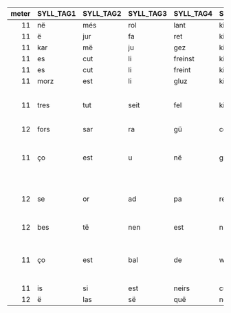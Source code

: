 | meter|SYLL_TAG1 |SYLL_TAG2 |SYLL_TAG3 |SYLL_TAG4 |SYLL_TAG5 |SYLL_TAG6 |SYLL_TAG7 |SYLL_TAG7..1 |SYLL_TAG8 |SYLL_TAG9 |SYLL_TAG10 |SYLL_TAG11 |SYLL_TAG12 |SYLL_TAG13 | NUM_L| COMMENTS |
|-----:|:---------|:---------|:---------|:---------|:---------|:---------|:---------|:------------|:---------|:---------|:----------|:----------|:----------|:----------|-----:|:--------|
|    11|në        |més       |rol       |lant      |ki        |un        |co        |re           |en        |av        |rat        |hun        |te         |NA         |   382||
|    11|ë         |jur       |fa        |ret       |ki        |est       |ses       |NA           |filz      |ë         |ses        |heirs      |NA         |NA         |   504||
|    11|kar       |më        |ju        |gez       |ki        |ert       |en        |NA           |la        |re        |re         |guar       |de         |NA         |   742||
|    11|es        |cut       |li        |freinst   |ki        |est       |ad        |NA           |or        |e         |a          |flurs      |NA         |NA         |  1276||
|    11|es        |cut       |li        |freint    |ki        |est       |ad        |NA           |or        |e         |a          |flur       |NA         |NA         |  1354||
|    11|morz      |est       |li        |gluz      |ki        |en        |dest      |NA           |reit      |vus       |te         |neit       |NA         |NA         |  3452||
|    11|tres      |tut       |seit      |fel       |ki        |i         |fιer      |NA           |get       |a         |esp        |leit       |NA         |NA         |  3554|NO: the PAM has removed a _m'_ in _ki n'i_|
|    12|fors      |sar       |ra        |gü        |cë        |ki        |est       |NA           |en        |u         |në         |mun        |tai        |gne        |     6||
|    11|ço        |est       |u         |në        |gent      |ki        |un        |NA           |ches      |ben       |në         |volt       |NA         |NA         |  3228|It is more probably _ço est_ than _ki est_ which is elided here|
|    12|se        |or        |ad        |pa        |rent      |ki        |en        |NA           |voeil     |lë        |des        |ment       |ir         |NA         |  3829|NO: the PAM has removed a _m'_ in _ki m'en_|
|    12|bes       |të        |nen       |est       |nu        |lë        |ki        |NA           |en        |cont      |rë         |lui        |al         |ge         |  1495|Still one extra syl.|
|    11|ço        |est       |bal       |de        |win       |ço        |dit       |NA           |ki        |ert       |proz       |doem       |NA         |NA         |   314|It is _ço est_, not _ki ert_, which should be elided|
|    11|is        |si        |est       |neirs     |cu        |më        |peiz      |NA           |ki        |est       |de         |mi         |se         |NA         |  1473||
|    12|ë         |las       |së        |quë       |nen       |ai        |un        |NA           |hu        |më        |ki         |oc         |ιet        |NA         |  2721||
